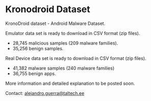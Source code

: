 # Kronodroid Dataset 

KronoDroid dataset - Android Malware Dataset. 

Emulator data set is ready to download in CSV format (zip files). 
  - 28,745 malicious samples (209 malware families).
  - 35,256 benign samples.

Real Device data set is ready to download in CSV format (zip files).  
  - 41,382 malware samples (240 malware families)
  - 36,755 benign apps.

More information and detailed explanation to be posted soon.

Contact: alejandro.guerra@taltech.ee

